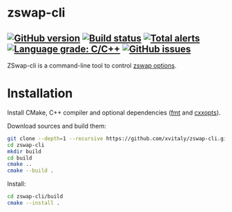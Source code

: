 # zswap-cli

[![GitHub version](https://badge.fury.io/gh/xvitaly%2Fzswap-cli.svg)](https://github.com/xvitaly/zswap-cli/releases)
[![Build status](https://travis-ci.org/xvitaly/zswap-cli.svg?branch=master)](https://travis-ci.org/xvitaly/zswap-cli)
[![Total alerts](https://img.shields.io/lgtm/alerts/g/xvitaly/zswap-cli.svg?logo=lgtm&logoWidth=18)](https://lgtm.com/projects/g/xvitaly/zswap-cli/alerts/)
[![Language grade: C/C++](https://img.shields.io/lgtm/grade/cpp/g/xvitaly/zswap-cli.svg?logo=lgtm&logoWidth=18)](https://lgtm.com/projects/g/xvitaly/zswap-cli/context:cpp)
[![GitHub issues](https://img.shields.io/github/issues/xvitaly/zswap-cli.svg?label=issues&maxAge=180)](https://github.com/xvitaly/zswap-cli/issues)
---

ZSwap-cli is a command-line tool to control [zswap options](https://github.com/torvalds/linux/blob/master/Documentation/vm/zswap.rst).

# Installation

Install CMake, C++ compiler and optional dependencies ([fmt](https://github.com/fmtlib/fmt) and [cxxopts](https://github.com/jarro2783/cxxopts)).

Download sources and build them:

```bash
git clone --depth=1 --recursive https://github.com/xvitaly/zswap-cli.git zswap-cli
cd zswap-cli
mkdir build
cd build
cmake ..
cmake --build .
```

Install:

```bash
cd zswap-cli/build
cmake --install .
```
